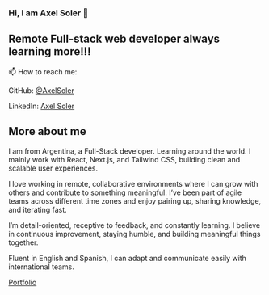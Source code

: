 ### Hi, I am Axel Soler 👋

## Remote Full-stack web developer always learning more!!!

📫 How to reach me: 

GitHub: [@AxelSoler](https://github.com/AxelSoler)

LinkedIn: [Axel Soler](https://www.linkedin.com/in/axel-soler-685985232/)

## More about me

I am from Argentina, a Full-Stack developer. Learning around the world. I mainly work with React, Next.js, and Tailwind CSS, building clean and scalable user experiences.

I love working in remote, collaborative environments where I can grow with others and contribute to something meaningful. I’ve been part of agile teams across different time zones and enjoy pairing up, sharing knowledge, and iterating fast.

I’m detail-oriented, receptive to feedback, and constantly learning. I believe in continuous improvement, staying humble, and building meaningful things together.

Fluent in English and Spanish, I can adapt and communicate easily with international teams.




[Portfolio](https://axel-soler-dev.netlify.app//)

<!--
**AxelSoler/AxelSoler** is a ✨ _special_ ✨ repository because its `README.md` (this file) appears on your GitHub profile.

Here are some ideas to get you started:

- 🔭 I’m currently working on ...
- 🌱 I’m currently learning ...
- 👯 I’m looking to collaborate on ...
- 🤔 I’m looking for help with ...
- 💬 Ask me about ...
- 📫 How to reach me: ...
- 😄 Pronouns: ...
- ⚡ Fun fact: ...
-->
